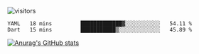 ![visitors](https://visitor-badge.laobi.icu/badge?page_id=Icyoung.Icyoung)
<!--START_SECTION:waka-->
```text
YAML   18 mins         █████████████▓░░░░░░░░░░░   54.11 % 
Dart   15 mins         ███████████▒░░░░░░░░░░░░░   45.89 % 
```
<!--END_SECTION:waka-->
[![Anurag's GitHub stats](https://github-readme-stats.vercel.app/api?username=Icyoung)](https://github.com/anuraghazra/github-readme-stats)
